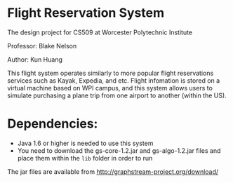 # Flight Reservation System
The design project for CS509 at Worcester Polytechnic Institute 

Professor: Blake Nelson

Author: Kun Huang

This flight system operates similarly to more popular flight reservations services such as Kayak, Expedia, and etc.
Flight infomation is stored on a virtual machine based on WPI campus, and this system allows users to simulate purchasing a plane trip from one airport to another (within the US). 

# Dependencies:

- Java 1.6 or higher is needed to use this system
- You need to download the gs-core-1.2.jar and gs-algo-1.2.jar files and place them within the <code>lib</code> folder in order to run

The jar files are available from http://graphstream-project.org/download/

